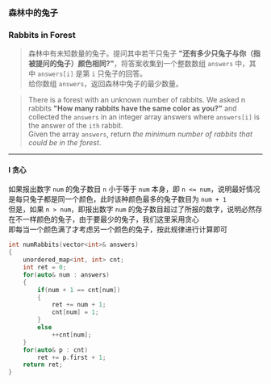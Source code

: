 ### 森林中的兔子
### Rabbits in Forest

> 森林中有未知数量的兔子。提问其中若干只兔子 **"还有多少只兔子与你（指被提问的兔子）颜色相同?"**，将答案收集到一个整数数组 `answers` 中，其中 `answers[i]` 是第 `i` 只兔子的回答。  
> 给你数组 `answers`，返回森林中兔子的最少数量。  

> There is a forest with an unknown number of rabbits. We asked n rabbits **"How many rabbits have the same color as you?"** and collected the `answers` in an integer array answers where `answers[i]` is the answer of the `ith` rabbit.  
> Given the array `answers`, return *the minimum number of rabbits that could be in the forest*.  

----------

#### I 贪心

如果报出数字 `num` 的兔子数目 `n` 小于等于 `num` 本身，即 `n <= num`，说明最好情况是每只兔子都是同一个颜色，此时该种颜色最多的兔子数目为 `num + 1`  
但是，如果 `n > num`，即报出数字 `num` 的兔子数目超过了所报的数字，说明必然存在不一样颜色的兔子，由于要最少的兔子，我们这里采用贪心  
即每当一个颜色满了才考虑另一个颜色的兔子，按此规律进行计算即可  

```cpp
int numRabbits(vector<int>& answers) 
{
    unordered_map<int, int> cnt;
    int ret = 0;
    for(auto& num : answers)
    {
        if(num + 1 == cnt[num])
        {
            ret += num + 1;
            cnt[num] = 1;
        }
        else
            ++cnt[num];
    }
    for(auto& p : cnt)
        ret += p.first + 1;
    return ret;
}
```
